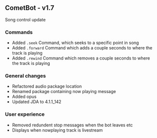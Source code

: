## CometBot - v1.7

Song control update

### Commands
* Added `.seek` Command, which seeks to a specific point in song
* Added `.forward` Command which adds a couple seconds to where the track is playing
* Added `.rewind` Command which removes a couple seconds to where the track is playing

### General changes
* Refactored audio package location
* Renamed package containing now playing message
* Added opus
* Updated JDA to 4.1.1_142

### User experience
* Removed redundent stop messages when the bot leaves etc
* Displays when nowplaying track is livestream

